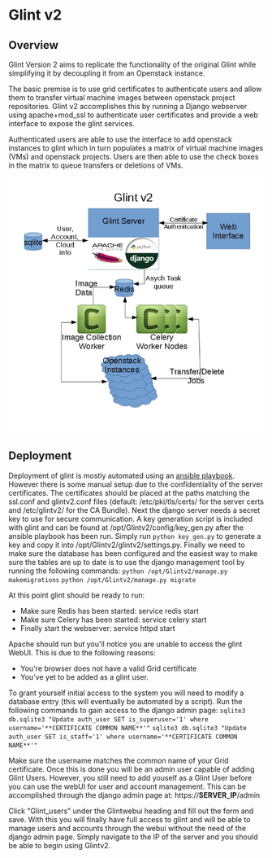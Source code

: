 # Glint v2

## Overview
Glint Version 2 aims to replicate the functionality of the original Glint
while simplifying it by decoupling it from an Openstack instance.

The basic premise is to use grid certificates to authenticate users and 
allow them to transfer virtual machine images between openstack project
repositories. Glint v2 accomplishes this by running a Django webserver
using apache+mod_ssl to authenticate user certificates and provide a
web interface to expose the glint services.

Authenticated users are able to use the interface to add openstack instances
to glint which in turn populates a matrix of virtual machine images (VMs) and
openstack projects. Users are then able to use the check boxes in the matrix
to queue transfers or deletions of VMs.

<img src="Glintv2.jpg" />

## Deployment
Deployment of glint is mostly automated using an [ansible playbook](https://github.com/hep-gc/ansible-systems/tree/glintv2/heprc/glintv2).
However there is some manual setup due to the confidentiality of the server
certificates. The certificates should be placed at the paths matching the
ssl.conf and glintv2.conf files (default: /etc/pki/tls/certs/ for the server certs and
/etc/glintv2/ for the CA Bundle).
Next the django server needs a secret key to use for secure communication.
A key generation script is included with glint and can be found at
/opt/Glintv2/config/key_gen.py after the ansible playbook has been run.
Simply run `python key_gen.py` to generate a key and copy it into
/opt/Glintv2/glintv2/settings.py.
Finally we need to make sure the database has been configured and the easiest
way to make sure the tables are up to date is to use the django management tool
by running the following commands:
`python /opt/Glintv2/manage.py makemigrations`
`python /opt/Glintv2/manage.py migrate`

At this point glint should be ready to run:
* Make sure Redis has been started: service redis start
* Make sure Celery has been started: service celery start
* Finally start the webserver: service httpd start

Apache should run but you'll notice you are unable to access the glint WebUI.
This is due to the following reasons:
* You're browser does not have a valid Grid certificate 
* You've yet to be added as a glint user.

To grant yourself initial access to the system you will need to modify a
database entry (this will eventually be automated by a script).
Run the following commands to gain access to the django admin page:
`sqlite3 db.sqlite3 "Update auth_user SET is_superuser='1' where username='**CERTIFICATE COMMON NAME**'"`
`sqlite3 db.sqlite3 "Update auth_user SET is_staff='1' where username='**CERTIFICATE COMMON NAME**'"`

Make sure the username matches the common name of your Grid certificate.
Once this is done you will be an admin user capable of adding Glint Users.
However, you still need to add youself as a Glint User before you can use
the webUI for user and account management. This can be accomplished through
the django admin page at:
https://**SERVER_IP**/admin

Click "Glint_users" under the Glintwebui heading and fill out the form and save.
With this you will finally have full access to glint and will be able to manage
users and accounts through the webui without the need of the django admin page.
Simply navigate to the IP of the server and you should be able to begin using
Glintv2.